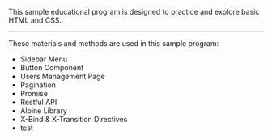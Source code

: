 This sample educational program is designed to practice and explore basic HTML and CSS.
________________________________________
These materials and methods are used in this sample program:
-	Sidebar Menu
-	Button Component
-	Users Management Page
-	Pagination
-	Promise
-	Restful API
-	Alpine Library
-	X-Bind & X-Transition Directives
- test
